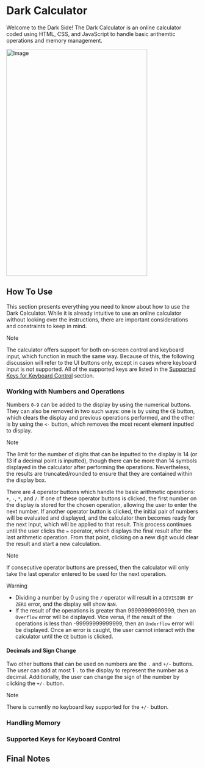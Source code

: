 # Dark Calculator
Welcome to the Dark Side! The Dark Calculator is an online calculator coded using HTML, CSS, and JavaScript to handle basic arithemtic operations and memory management.

<img width="369" height="595" alt="Image" src="https://github.com/user-attachments/assets/600cd62a-45e1-4401-bed3-d866dec40e43" />

## How To Use
This section presents everything you need to know about how to use the Dark Calculator. While it is already intuitive to use an online calculator without looking over the instructions, there are important considerations and constraints to keep in mind. 

> [!NOTE]
> The calculator offers support for both on-screen control and keyboard input, which function in much the same way. Because of this, the following discussion will refer to the UI buttons only, except in cases where keyboard input is not supported. All of the supported keys are listed in the [Supported Keys for Keyboard Control](#supported-keys-for-keyboard-control) section.

### Working with Numbers and Operations
Numbers `0-9` can be added to the display by using the numerical buttons. They can also be removed in two such ways: one is by using the `CE` button, which clears the display and previous operations performed, and the other is by using the `<-` button, which removes the most recent element inputted to display.

> [!NOTE]
> The limit for the number of digits that can be inputted to the display is 14 (or 13 if a decimal point is inputted), though there can be more than 14 symbols displayed in the calculator after performing the operations. Nevertheless, the results are truncated/rounded to ensure that they are contained within the display box.

There are 4 operator buttons which handle the basic arithmetic operations: `+`, `-`, `*`, and `/`. If one of these operator buttons is clicked, the first number on the display is stored for the chosen operation, allowing the user to enter the next number. If another operator button is clicked, the initial pair of numbers will be evaluated and displayed, and the calculator then becomes ready for the next input, which will be applied to that result. This process continues until the user clicks the `=` operator, which displays the final result after the last arithmetic operation. From that point, clicking on a new digit would clear the result and start a new calculation.

> [!NOTE]
> If consecutive operator buttons are pressed, then the calculator will only take the last operator entered to be used for the next operation.

> [!WARNING]
> - Dividing a number by 0 using the `/` operator will result in a `DIVISION BY ZERO` error, and the display will show `NaN`.
> - If the result of the operations is greater than 99999999999999, then an `Overflow` error will be displayed. Vice versa, if the result of the operations is less than -99999999999999, then an `Underflow` error will be displayed.
> Once an error is caught, the user cannot interact with the calculator until the `CE` button is clicked.

#### Decimals and Sign Change
Two other buttons that can be used on numbers are the `.` and `+/-` buttons. The user can add at most 1 `.` to the display to represent the number as a decimal. Additionally, the user can change the sign of the number by clicking the `+/-` button.

> [!NOTE]
> There is currently no keyboard key supported for the `+/-` button.

### Handling Memory

### Supported Keys for Keyboard Control

## Final Notes